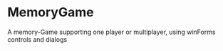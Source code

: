 # MemoryGame
A memory-Game supporting one player or multiplayer, using winForms controls and dialogs  
